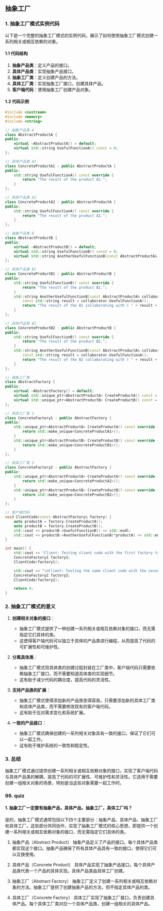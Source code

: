 ## 抽象工厂

### 1. 抽象工厂模式实例代码

以下是一个完整的抽象工厂模式的实例代码，展示了如何使用抽象工厂模式创建一系列相关或相互依赖的对象。

#### 1.1 代码结构

1. **抽象产品类**：定义产品的接口。
2. **具体产品类**：实现抽象产品接口。
3. **抽象工厂类**：定义创建产品的方法。
4. **具体工厂类**：实现抽象工厂接口，创建具体产品。
5. **客户端代码**：使用抽象工厂创建产品对象。

#### 1.2 代码示例

```cpp
#include <iostream>
#include <memory>
#include <string>

// 抽象产品类 A
class AbstractProductA {
public:
    virtual ~AbstractProductA() = default;
    virtual std::string UsefulFunctionA() const = 0;
};

// 具体产品类 A1
class ConcreteProductA1 : public AbstractProductA {
public:
    std::string UsefulFunctionA() const override {
        return "The result of the product A1.";
    }
};

// 具体产品类 A2
class ConcreteProductA2 : public AbstractProductA {
public:
    std::string UsefulFunctionA() const override {
        return "The result of the product A2.";
    }
};

// 抽象产品类 B
class AbstractProductB {
public:
    virtual ~AbstractProductB() = default;
    virtual std::string UsefulFunctionB() const = 0;
    virtual std::string AnotherUsefulFunctionB(const AbstractProductA& collaborator) const = 0;
};

// 具体产品类 B1
class ConcreteProductB1 : public AbstractProductB {
public:
    std::string UsefulFunctionB() const override {
        return "The result of the product B1.";
    }
    std::string AnotherUsefulFunctionB(const AbstractProductA& collaborator) const override {
        const std::string result = collaborator.UsefulFunctionA();
        return "The result of the B1 collaborating with ( " + result + " )";
    }
};

// 具体产品类 B2
class ConcreteProductB2 : public AbstractProductB {
public:
    std::string UsefulFunctionB() const override {
        return "The result of the product B2.";
    }
    std::string AnotherUsefulFunctionB(const AbstractProductA& collaborator) const override {
        const std::string result = collaborator.UsefulFunctionA();
        return "The result of the B2 collaborating with ( " + result + " )";
    }
};

// 抽象工厂类
class AbstractFactory {
public:
    virtual ~AbstractFactory() = default;
    virtual std::unique_ptr<AbstractProductA> CreateProductA() const = 0;
    virtual std::unique_ptr<AbstractProductB> CreateProductB() const = 0;
};

// 具体工厂类 1
class ConcreteFactory1 : public AbstractFactory {
public:
    std::unique_ptr<AbstractProductA> CreateProductA() const override {
        return std::make_unique<ConcreteProductA1>();
    }
    std::unique_ptr<AbstractProductB> CreateProductB() const override {
        return std::make_unique<ConcreteProductB1>();
    }
};

// 具体工厂类 2
class ConcreteFactory2 : public AbstractFactory {
public:
    std::unique_ptr<AbstractProductA> CreateProductA() const override {
        return std::make_unique<ConcreteProductA2>();
    }
    std::unique_ptr<AbstractProductB> CreateProductB() const override {
        return std::make_unique<ConcreteProductB2>();
    }
};

// 客户端代码
void ClientCode(const AbstractFactory& factory) {
    auto productA = factory.CreateProductA();
    auto productB = factory.CreateProductB();
    std::cout << productB->UsefulFunctionB() << std::endl;
    std::cout << productB->AnotherUsefulFunctionB(*productA) << std::endl;
}

int main() {
    std::cout << "Client: Testing client code with the first factory type:\n";
    ConcreteFactory1 factory1;
    ClientCode(factory1);

    std::cout << "\nClient: Testing the same client code with the second factory type:\n";
    ConcreteFactory2 factory2;
    ClientCode(factory2);

    return 0;
}
```

### 2. 抽象工厂模式的意义

1. **创建相关对象的接口**：
   - 抽象工厂模式提供了一种创建一系列相关或相互依赖对象的接口，而无需指定它们具体的类。
   - 这使得客户端代码可以独立于具体的产品类进行编程，从而提高了代码的可扩展性和可维护性。

2. **分离具体类**：
   - 抽象工厂模式将具体类的创建过程封装在工厂类中，客户端代码只需要依赖抽象工厂接口，而不需要知道具体类的实现细节。
   - 这有助于减少代码的耦合度，提高代码的灵活性。

3. **支持产品族的扩展**：
   - 抽象工厂模式使得添加新的产品族变得容易。只需要添加新的具体工厂类和具体产品类，而不需要修改现有的客户端代码。
   - 这有助于应对需求变化和系统扩展。

4. **一致的产品接口**：
   - 抽象工厂模式确保创建的一系列相关对象具有一致的接口，保证了它们可以一起工作。
   - 这有助于维护系统的一致性和稳定性。

### 3. 总结

抽象工厂模式通过提供创建一系列相关或相互依赖对象的接口，实现了客户端代码与具体产品类的解耦，提高了代码的可扩展性、可维护性和灵活性。它适用于需要创建一组相关对象的场景，特别是当这些对象需要一起工作时。

### 99. quiz

#### 1. 抽象工厂一定要有抽象产品，具体产品，抽象工厂，具体工厂吗？
是的，抽象工厂模式通常包括以下四个主要部分：抽象产品、具体产品、抽象工厂和具体工厂。这些部分共同协作，实现了抽象工厂模式的核心思想，即提供一个创建一系列相关或相互依赖对象的接口，而无需指定它们具体的类。
   1. 抽象产品（Abstract Product）
   抽象产品定义了产品的接口。每个具体产品类都实现这个接口。抽象产品确保了所有具体产品具有一致的接口，使得它们可以互换使用。

   2. 具体产品（Concrete Product）
   具体产品实现了抽象产品接口。每个具体产品类代表一个产品的具体实现。具体产品类由具体工厂创建。

   3. 抽象工厂（Abstract Factory）
   抽象工厂定义了创建一系列相关或相互依赖对象的方法。抽象工厂提供了创建抽象产品的方法，但不指定具体产品的类。

   4. 具体工厂（Concrete Factory）
   具体工厂实现了抽象工厂接口，负责创建具体产品。每个具体工厂类对应一个具体产品族，创建一组相关的具体产品。

